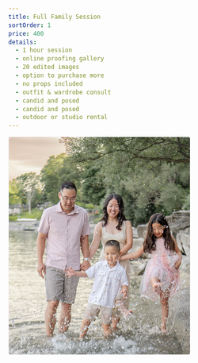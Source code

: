 ```yaml
---
title: Full Family Session
sortOrder: 1
price: 400
details:
  - 1 hour session
  - online proofing gallery
  - 20 edited images
  - option to purchase more
  - no props included
  - outfit & wardrobe consult
  - candid and posed
  - candid and posed
  - outdoor or studio rental
---
```


![Full Family Package](../../assets/fullFamilyPackage.png)
